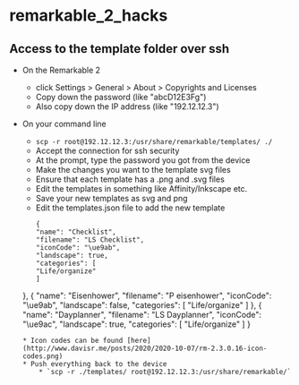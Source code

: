 # remarkable_2_hacks

## Access to the template folder over ssh

* On the Remarkable 2
	* click Settings > General > About > Copyrights and Licenses
	* Copy down the password (like "abcD12E3Fg")
	* Also copy down the IP address (like "192.12.12.3")

* On your command line
	* `scp -r root@192.12.12.3:/usr/share/remarkable/templates/ ./`
	* Accept the connection for ssh security
	* At the prompt, type the password you got from the device
	* Make the changes you want to the template svg files
	* Ensure that each template has a .png and .svg files
	* Edit the templates in something like Affinity/Inkscape etc.
	* Save your new templates as svg and png
	* Edit the templates.json file to add the new template
		```
		{
      "name": "Checklist",
      "filename": "LS Checklist",
      "iconCode": "\ue9ab",
      "landscape": true,
      "categories": [
        "Life/organize"
      ]
    },
    {
      "name": "Eisenhower",
      "filename": "P eisenhower",
      "iconCode": "\ue9ab",
      "landscape": false,
      "categories": [
        "Life/organize"
      ]
    },
    {
      "name": "Dayplanner",
      "filename": "LS Dayplanner",
      "iconCode": "\ue9ac",
      "landscape": true,
      "categories": [
        "Life/organize"
      ]
    }
    ```
	* Icon codes can be found [here](http://www.davisr.me/posts/2020/2020-10-07/rm-2.3.0.16-icon-codes.png)    
	* Push everything back to the device 
		* `scp -r ./templates/ root@192.12.12.3:/usr/share/remarkable/`

	
